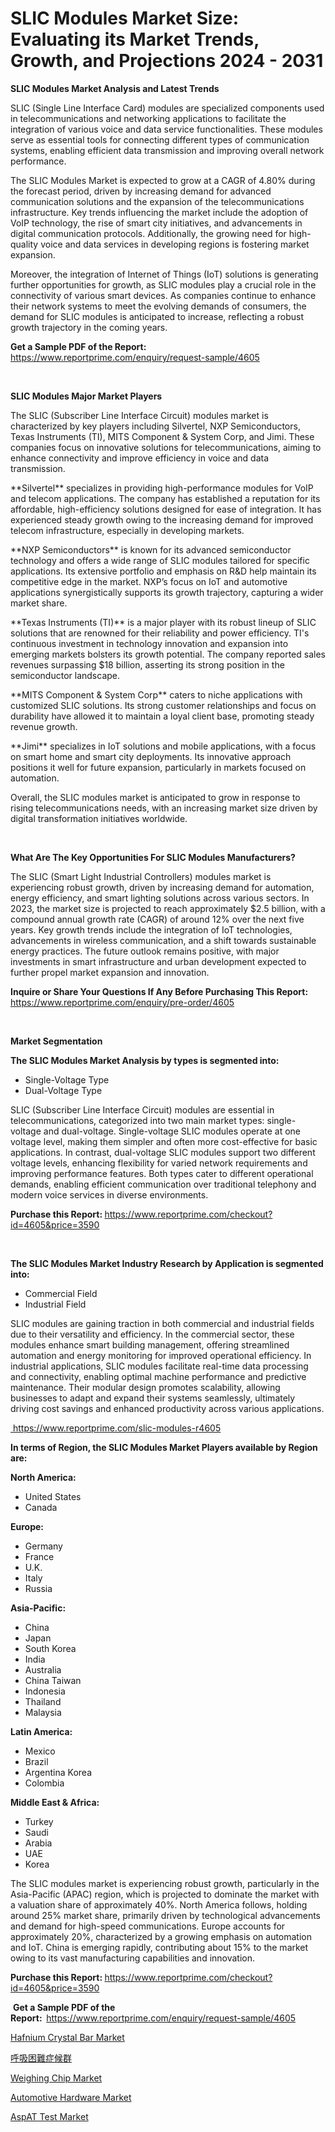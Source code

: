 <p><h1>SLIC Modules Market Size: Evaluating its Market Trends, Growth, and Projections 2024 - 2031</h1></p><p><strong>SLIC Modules Market Analysis and Latest Trends</strong></p>
<p><p>SLIC (Single Line Interface Card) modules are specialized components used in telecommunications and networking applications to facilitate the integration of various voice and data service functionalities. These modules serve as essential tools for connecting different types of communication systems, enabling efficient data transmission and improving overall network performance. </p><p>The SLIC Modules Market is expected to grow at a CAGR of 4.80% during the forecast period, driven by increasing demand for advanced communication solutions and the expansion of the telecommunications infrastructure. Key trends influencing the market include the adoption of VoIP technology, the rise of smart city initiatives, and advancements in digital communication protocols. Additionally, the growing need for high-quality voice and data services in developing regions is fostering market expansion. </p><p>Moreover, the integration of Internet of Things (IoT) solutions is generating further opportunities for growth, as SLIC modules play a crucial role in the connectivity of various smart devices. As companies continue to enhance their network systems to meet the evolving demands of consumers, the demand for SLIC modules is anticipated to increase, reflecting a robust growth trajectory in the coming years.</p></p>
<p><strong>Get a Sample PDF of the Report:&nbsp;</strong> <a href="https://www.reportprime.com/enquiry/request-sample/4605">https://www.reportprime.com/enquiry/request-sample/4605</a></p>
<p>&nbsp;</p>
<p><strong>SLIC Modules Major Market Players</strong></p>
<p><p>The SLIC (Subscriber Line Interface Circuit) modules market is characterized by key players including Silvertel, NXP Semiconductors, Texas Instruments (TI), MITS Component & System Corp, and Jimi. These companies focus on innovative solutions for telecommunications, aiming to enhance connectivity and improve efficiency in voice and data transmission.</p><p>**Silvertel** specializes in providing high-performance modules for VoIP and telecom applications. The company has established a reputation for its affordable, high-efficiency solutions designed for ease of integration. It has experienced steady growth owing to the increasing demand for improved telecom infrastructure, especially in developing markets.</p><p>**NXP Semiconductors** is known for its advanced semiconductor technology and offers a wide range of SLIC modules tailored for specific applications. Its extensive portfolio and emphasis on R&D help maintain its competitive edge in the market. NXP’s focus on IoT and automotive applications synergistically supports its growth trajectory, capturing a wider market share.</p><p>**Texas Instruments (TI)** is a major player with its robust lineup of SLIC solutions that are renowned for their reliability and power efficiency. TI's continuous investment in technology innovation and expansion into emerging markets bolsters its growth potential. The company reported sales revenues surpassing $18 billion, asserting its strong position in the semiconductor landscape.</p><p>**MITS Component & System Corp** caters to niche applications with customized SLIC solutions. Its strong customer relationships and focus on durability have allowed it to maintain a loyal client base, promoting steady revenue growth.</p><p>**Jimi** specializes in IoT solutions and mobile applications, with a focus on smart home and smart city deployments. Its innovative approach positions it well for future expansion, particularly in markets focused on automation.</p><p>Overall, the SLIC modules market is anticipated to grow in response to rising telecommunications needs, with an increasing market size driven by digital transformation initiatives worldwide.</p></p>
<p>&nbsp;</p>
<p><strong>What Are The Key Opportunities For SLIC Modules Manufacturers?</strong></p>
<p><p>The SLIC (Smart Light Industrial Controllers) modules market is experiencing robust growth, driven by increasing demand for automation, energy efficiency, and smart lighting solutions across various sectors. In 2023, the market size is projected to reach approximately $2.5 billion, with a compound annual growth rate (CAGR) of around 12% over the next five years. Key growth trends include the integration of IoT technologies, advancements in wireless communication, and a shift towards sustainable energy practices. The future outlook remains positive, with major investments in smart infrastructure and urban development expected to further propel market expansion and innovation.</p></p>
<p><strong>Inquire or Share Your Questions If Any Before Purchasing This Report:</strong> <a href="https://www.reportprime.com/enquiry/pre-order/4605">https://www.reportprime.com/enquiry/pre-order/4605</a></p>
<p>&nbsp;</p>
<p><strong>Market Segmentation</strong></p>
<p><strong>The SLIC Modules Market Analysis by types is segmented into:</strong></p>
<p><ul><li>Single-Voltage Type</li><li>Dual-Voltage Type</li></ul></p>
<p><p>SLIC (Subscriber Line Interface Circuit) modules are essential in telecommunications, categorized into two main market types: single-voltage and dual-voltage. Single-voltage SLIC modules operate at one voltage level, making them simpler and often more cost-effective for basic applications. In contrast, dual-voltage SLIC modules support two different voltage levels, enhancing flexibility for varied network requirements and improving performance features. Both types cater to different operational demands, enabling efficient communication over traditional telephony and modern voice services in diverse environments.</p></p>
<p><strong>Purchase this Report:&nbsp;</strong><a href="https://www.reportprime.com/checkout?id=4605&price=3590">https://www.reportprime.com/checkout?id=4605&price=3590</a></p>
<p>&nbsp;</p>
<p><strong>The SLIC Modules Market Industry Research by Application is segmented into:</strong></p>
<p><ul><li>Commercial Field</li><li>Industrial Field</li></ul></p>
<p><p>SLIC modules are gaining traction in both commercial and industrial fields due to their versatility and efficiency. In the commercial sector, these modules enhance smart building management, offering streamlined automation and energy monitoring for improved operational efficiency. In industrial applications, SLIC modules facilitate real-time data processing and connectivity, enabling optimal machine performance and predictive maintenance. Their modular design promotes scalability, allowing businesses to adapt and expand their systems seamlessly, ultimately driving cost savings and enhanced productivity across various applications.</p></p>
<p><a href="https://www.reportprime.com/slic-modules-r4605">&nbsp;https://www.reportprime.com/slic-modules-r4605</a></p>
<p><strong>In terms of Region, the SLIC Modules Market Players available by Region are:</strong></p>
<p>
    <p> <strong> North America: </strong>
        <ul>
            <li>United States</li>
            <li>Canada</li>
        </ul>
        </p> 
    <p> <strong> Europe: </strong>
        <ul>
            <li>Germany</li>
            <li>France</li>
            <li>U.K.</li>
            <li>Italy</li>
            <li>Russia</li>
        </ul>
        </p> 
    <p> <strong> Asia-Pacific: </strong>
        <ul>
            <li>China</li>
            <li>Japan</li>
            <li>South Korea</li>
            <li>India</li>
            <li>Australia</li>
            <li>China Taiwan</li>
            <li>Indonesia</li>
            <li>Thailand</li>
            <li>Malaysia</li>
        </ul>
        </p> 
    <p> <strong> Latin America: </strong>
        <ul>
            <li>Mexico</li>
            <li>Brazil</li>
            <li>Argentina Korea</li>
            <li>Colombia</li>
        </ul>
        </p> 
    <p> <strong> Middle East & Africa: </strong>
        <ul>
            <li>Turkey</li>
            <li>Saudi</li>
            <li>Arabia</li>
            <li>UAE</li>
            <li>Korea</li>
        </ul>
    </p>
    </p>
<p><p>The SLIC modules market is experiencing robust growth, particularly in the Asia-Pacific (APAC) region, which is projected to dominate the market with a valuation share of approximately 40%. North America follows, holding around 25% market share, primarily driven by technological advancements and demand for high-speed communications. Europe accounts for approximately 20%, characterized by a growing emphasis on automation and IoT. China is emerging rapidly, contributing about 15% to the market owing to its vast manufacturing capabilities and innovation.</p></p>
<p><strong>Purchase this Report: </strong><a href="https://www.reportprime.com/checkout?id=4605&price=3590">https://www.reportprime.com/checkout?id=4605&price=3590</a></p>
<p>&nbsp;<strong>Get a Sample PDF of the Report:&nbsp;&nbsp;</strong><a href="https://www.reportprime.com/enquiry/request-sample/4605">https://www.reportprime.com/enquiry/request-sample/4605</a></p>
<p><strong></strong></p>
<p><p><a href="https://issuu.com/reportprime-2/docs/hafnium-crystal-bar-market-size-203_4e4921788797ce">Hafnium Crystal Bar Market</a></p><p><a href="https://medium.com/@emmittkutch2023/%E3%82%B0%E3%83%AD%E3%83%BC%E3%83%90%E3%83%AB%E5%91%BC%E5%90%B8%E5%9B%B0%E9%9B%A3%E7%97%87%E5%B8%82%E5%A0%B4%E3%81%AB%E9%96%A2%E3%81%99%E3%82%8B%E6%88%A6%E7%95%A5%E7%9A%84%E5%B8%82%E5%A0%B4%E3%82%A4%E3%83%B3%E3%82%B5%E3%82%A4%E3%83%88-2024%E5%B9%B4-2031%E5%B9%B4-e859c18abe87">呼吸困難症候群</a></p><p><a href="https://github.com/MonroeBullock54/Market-Research-Report-List-1/blob/main/weighing-chip-market.md">Weighing Chip Market</a></p><p><a href="https://www.linkedin.com/pulse/insights-automotive-hardware-industry-market-financial-status-idyre?trackingId=yc9Eadp4QvWnwurycaDoBg%3D%3D">Automotive Hardware Market</a></p><p><a href="https://medium.com/@alan.buckland656/this-report-aims-to-deliver-an-in-depth-analysis-of-the-global-aspat-test-market-offering-both-4892fc356248">AspAT Test Market</a></p></p>
